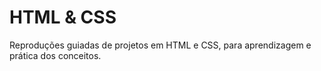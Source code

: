 # HTML & CSS
 Reproduções guiadas de projetos em HTML e CSS, para aprendizagem e prática dos conceitos.
